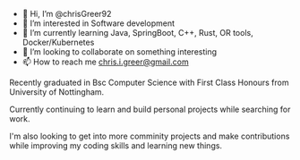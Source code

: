 - 👋 Hi, I’m @chrisGreer92
- 👀 I’m interested in Software development
- 🌱 I’m currently learning Java, SpringBoot, C++, Rust, OR tools, Docker/Kubernetes
- 💞️ I’m looking to collaborate on something interesting
- 📫 How to reach me chris.i.greer@gmail.com

Recently graduated in Bsc Computer Science with First Class Honours from University of Nottingham.

Currently continuing to learn and build personal projects while searching for work.

I'm also looking to get into more comminity projects and make contributions while improving my coding skills and learning new things.
